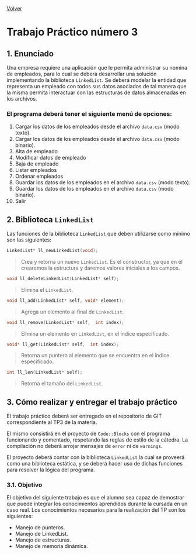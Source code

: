 [Volver](../README.md)
# Trabajo Práctico número 3
## 1. Enunciado
Una empresa requiere una aplicación que le permita administrar su nomina de empleados, para lo cual se deberá desarrollar una solución implementando la biblioteca `LinkedList`. Se deberá modelar la entidad que representa un empleado con todos sus datos asociados de tal manera que la misma permita interactuar con las estructuras de datos almacenadas en los archivos.

### El programa deberá tener el siguiente menú de opciones:
 1. Cargar los datos de los empleados desde el archivo `data.csv` (modo texto).
 1. Cargar los datos de los empleados desde el archivo `data.csv` (modo binario).
 1. Alta de empleado
 1. Modificar datos de empleado
 1. Baja de empleado
 1. Listar empleados
 1. Ordenar empleados
 1. Guardar los datos de los empleados en el archivo `data.csv` (modo texto).
 1. Guardar los datos de los empleados en el archivo `data.csv` (modo binario).
 1. Salir

## 2. Biblioteca `LinkedList`
Las funciones de la biblioteca `LinkedList` que deben utilizarse como mínimo son las siguientes:
```c
LinkedList* ll_newLinkedList(void);
```
> Crea y retorna un nuevo `LinkedList`. Es el constructor, ya que en él crearemos la estructura y daremos valores iniciales a los campos.

```c
void ll_deleteLinkedList(LinkedList* self);
```
> Elimina el `LinkedList`.

```c
void ll_add(LinkedList* self, void* element);
```
> Agrega un elemento al final de `LinkedList`.

```c
void ll_remove(LinkedList* self,  int index);
```
> Elimina un elemento en `LinkedList`, en el índice especificado.

```c
void* ll_get(LinkedList* self,  int index);
```
> Retorna un puntero al elemento que se encuentra en el índice especificado.

```c
int ll_len(LinkedList* self);
```
> Retorna el tamaño del `LinkedList`.

## 3. Cómo realizar y entregar el trabajo práctico
El trabajo práctico deberá ser entregado en el repositorio de GIT correspondiente al TP3 de la materia.

El mismo consistirá en el proyecto de `Code::Blocks` con el programa funcionando y comentado, respetando las reglas de estilo de la cátedra. La compilación no deberá arrojar mensajes de `error` ni de `warnings`.

El proyecto deberá contar con la biblioteca `LinkedList` la cual se proveerá como una biblioteca estática, y se deberá hacer uso de dichas funciones para resolver la lógica del programa.

### 3.1. Objetivo
El objetivo del siguiente trabajo es que el alumno sea capaz de demostrar que puede integrar los conocimientos aprendidos durante la cursada en un caso real. Los conocimientos necesarios para la realización del TP son los siguientes:
* Manejo de punteros.
* Manejo de LinkedList.
* Manejo de estructuras.
* Manejo de memoria dinámica.

